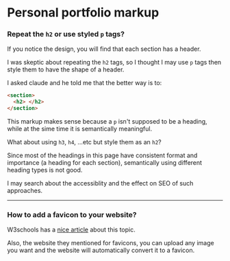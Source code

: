 # Personal portfolio markup

### Repeat the `h2` or use styled `p` tags?
If you notice the design, you will find that each section has a header.

I was skeptic about repeating the `h2` tags, so I thought I may use `p` tags then style them to have the shape of a header.  

I asked claude and he told me that the better way is to: 
```html
<section>
  <h2> </h2>
</section>
```
This markup makes sense because a `p` isn't supposed to be a heading, while at the sime time it is semantically meaningful.  

What about using `h3`, `h4`, ...etc but style them as an `h2`?  

Since most of the headings in this page have consistent format and importance (a heading for each section), semantically using different heading types is not good.  

I may search about the accessiblity and the effect on SEO of such approaches.
____
### How to add a favicon to your website?  
W3schools has a [nice article](https://www.w3schools.com/html/html_favicon.asp) about this topic.  

Also, the website they mentioned for favicons, you can upload any image you want and the website will automatically convert it to a favicon.  